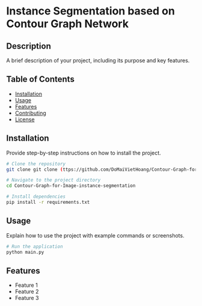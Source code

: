# Instance Segmentation based on Contour Graph Network

## Description

A brief description of your project, including its purpose and key features.

## Table of Contents

- [Installation](#installation)
- [Usage](#usage)
- [Features](#features)
- [Contributing](#contributing)
- [License](#license)

## Installation

Provide step-by-step instructions on how to install the project.

```bash
# Clone the repository
git clone git clone (ttps://github.com/DoMaiVietHoang/Contour-Graph-for-Image-instance-segmentation.git

# Navigate to the project directory
cd Contour-Graph-for-Image-instance-segmentation

# Install dependencies
pip install -r requirements.txt
```

## Usage

Explain how to use the project with example commands or screenshots.

```bash
# Run the application
python main.py
```

## Features

- Feature 1
- Feature 2
- Feature 3




